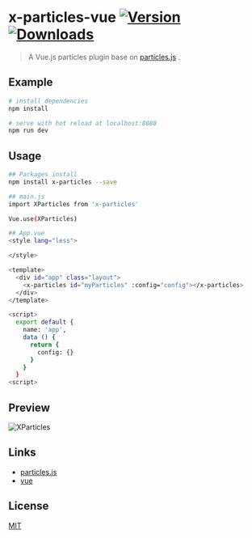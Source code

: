 # x-particles-vue [![Version](https://img.shields.io/npm/v/x-particles.svg)](https://www.npmjs.com/package/x-particles) [![Downloads](https://img.shields.io/npm/dt/x-particles.svg)](https://www.npmjs.com/package/x-particles)

> A Vue.js particles plugin base on [particles.js](https://github.com/VincentGarreau/particles.js) .

## Example

``` bash
# install dependencies
npm install

# serve with hot reload at localhost:8080
npm run dev
```

## Usage

``` bash
## Packages install
npm install x-particles --save

## main.js
import XParticles from 'x-particles'

Vue.use(XParticles)

## App.vue
<style lang="less">

</style>

<template>
  <div id="app" class="layout">
    <x-particles id="myParticles" :config="config"></x-particles>
  </div>
</template>

<script>
  export default {
    name: 'app',
    data () {
      return {
        config: {}
      }
    }
  }
<script>
```

## Preview
![XParticles](https://raw.githubusercontent.com/OXOYO/X-Particles-Vue/master/docs/images/img_001.png "XParticles")

## Links
- [particles.js](https://github.com/VincentGarreau/particles.js)
- [vue](https://github.com/vuejs/vue)


## License
[MIT](http://opensource.org/licenses/MIT)
